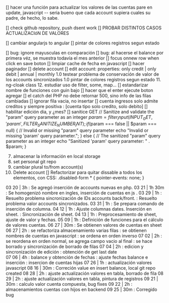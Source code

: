 [] hacer una función para actualizar los valores de las cuentas pare en update, javascript
-- seria bueno que cada account supiera cuales su padre, de hecho, lo sabe.

[] check github repository, push dsent work
[] PROBAR DISTINTOS CASOS ACTUALIZACIóN DE VALORES

[] cambiar angularjs to angular
[] pintar de colores registros segun estado

[] bug: ignore mayusculas en comparación
[] bug: al hacerse el balance por primera véz, se muestra todavía el mes anterior
[] focus onnew row when click en save boton
[] limpiar cache de fecha en javascript
[] hacer paginador
[] delete account
[] edit account: properties: only credit | only debit | annual | monthly
1.0 testear problema de conservación de valor de los accounts sincronizados
1.0 pintar de colores registros segun estado
11. ng-cloak class
12. estudiar uso de filter, some, map...
[] estandarizar nombre de funciones con guin bajo
[] hacer que el enter ejecute boton agregar
[] el catch del PHP no debe retornar 500, sino info de las filas cambiadas
[] ignorar fila vacia, no insertar
[] cuenta ingresos solo admite creditos y siempre positiva : [cuenta tipo solo credito, solo debito]
[] habilitar edición dia, y ¿mes?
[] sanitice GET
// Sanitize and validate the "param" query parameter as an integer
$param = filter_input(INPUT_GET, 'param', FILTER_SANITIZE_NUMBER_INT);
if ($param === false || $param === null) {
    // Invalid or missing "param" query parameter
    echo "Invalid or missing 'param' query parameter.";
} else {
    // The sanitized "param" query parameter as an integer
    echo "Sanitized 'param' query parameter: " . $param;
}

7. almacenar la información en local storage
6. set personal git repo
7. cambiar plural to/from account(s)
10. Delete account
[] Refactorizar para quitar dissable a todos los elementos,
   con CSS:  .disabled-form * {  pointer-events: none; }


03 20 | 3h : Se agregó inserción de accounts nuevas en php.
03 21 | 1h 30m : Se homogenizó nombre en ingles, inserción de cuentas en js .
03 29 | 1h : Resuelto problema sincronización de IDs accounts back/front.
           : Resuelto problema valor accounts sincronizados.
03 31 | 1h : Se prepara comando de inserción de columna.
04 12 | 1h : Ajuste columnas dates. Inserción en sheet.
           : Sincronización de sheet.
04 13 | 1h : Preprocesamiento de sheet, ajuste de valor y fechas.
05 09 | 1h : Definición de funciones para el cálculo de valores cuentas.
06 27 | 30m : Se obtienen valores de cuentas en sheet
06 27 | 2h : se refactoriza almacenamiento varias filas
           : se obtienen nombres de cuentas en javascript
           : se ordena en orden inverso
07 02 | 2h : se reordena en orden normal, se agrega campo vacio al final
           : se hace borrado y sincronización de borrado de filas
07 04 | 2h : edicion y sincronización de edición
           : obtención de get last date  
07 06 | 4h : balance y obtención de fechas
           : ajuste fechas balance e inserción
           : insercion de cuentas hijas
07 26 | 1h : actualización valores javascript
08 16 | 30m : Correción value en insert balance, local git repo created
08 28 | 2h : ajuste actualización valores en tabla, borrado de fila
08 29 | 2h : ajuste actualización valores en tabla, pintura de registros
09 21 | 30m : calculo valor cuenta compuesta, bug fixes
09 22 | 2h : almacenamientos cuentas con hijos en backend
09 25 | 30m : Corregido bug